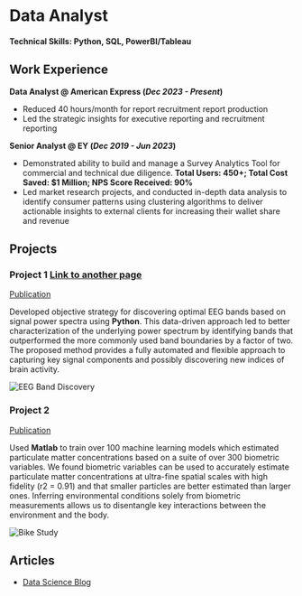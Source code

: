 # Data Analyst

#### Technical Skills: Python, SQL, PowerBI/Tableau

## Work Experience
**Data Analyst @ American Express (_Dec 2023 - Present_)**
- Reduced 40 hours/month for report recruitment report production
- Led the strategic insights for executive reporting and recruitment reporting 

**Senior Analyst @ EY (_Dec 2019 - Jun 2023_)**
- Demonstrated ability to build and manage a Survey Analytics Tool for commercial and technical due diligence. **Total Users: 450+; Total Cost Saved: $1 Million; NPS Score Received: 90%**
- Led market research projects, and conducted in-depth data analysis to identify consumer patterns using clustering algorithms to deliver actionable insights to external clients for increasing their wallet share and revenue

## Projects
### Project 1  [Link to another page](./another-page.html) 
[Publication](https://www.mdpi.com/1424-8220/22/8/3048)

Developed objective strategy for discovering optimal EEG bands based on signal power spectra using **Python**. This data-driven approach led to better characterization of the underlying power spectrum by identifying bands that outperformed the more commonly used band boundaries by a factor of two. The proposed method provides a fully automated and flexible approach to capturing key signal components and possibly discovering new indices of brain activity.

![EEG Band Discovery](/assets/img/eeg_band_discovery.jpeg)

### Project 2
[Publication](https://www.mdpi.com/1424-8220/22/11/4240)

Used **Matlab** to train over 100 machine learning models which estimated particulate matter concentrations based on a suite of over 300 biometric variables. We found biometric variables can be used to accurately estimate particulate matter concentrations at ultra-fine spatial scales with high fidelity (r2 = 0.91) and that smaller particles are better estimated than larger ones. Inferring environmental conditions solely from biometric measurements allows us to disentangle key interactions between the environment and the body.

![Bike Study](/assets/img/bike_study.jpeg)

## Articles
- [Data Science Blog](./another-page.html)


